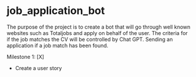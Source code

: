 # job_application_bot

The purpose of the project is to create a bot that will go through well known
websites such as Totaljobs and apply on behalf of the user.
The criteria for if the job matches the CV will be controlled by Chat GPT.
Sending an application if a job match has been found.

Milestone 1: [X]
- Create a user story